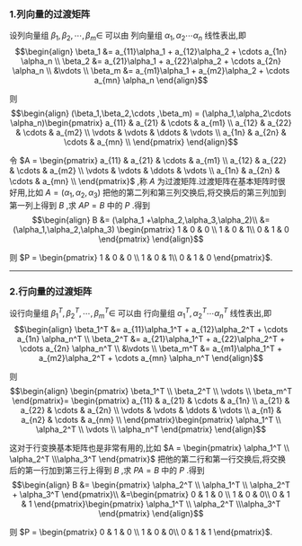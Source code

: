 ### 1.列向量的过渡矩阵
设列向量组 $\beta_1,\beta_2,\cdots ,\beta_m \in$ 可以由 列向量组 $\alpha_1,\alpha_2\cdots \alpha_n$  线性表出,即
$$\begin{align}
    \beta_1 &= a_{11}\alpha_1 + a_{12}\alpha_2 + \cdots a_{1n} \alpha_n \\
    \beta_2 &= a_{21}\alpha_1 + a_{22}\alpha_2 + \cdots a_{2n} \alpha_n \\
    &\vdots  \\
    \beta_m &= a_{m1}\alpha_1 + a_{m2}\alpha_2 + \cdots a_{mn} \alpha_n
\end{align}$$

则
$$\begin{align}
    (\beta_1,\beta_2,\cdots ,\beta_m) = (\alpha_1,\alpha_2\cdots \alpha_n)\begin{pmatrix}
        a_{11} & a_{21} & \cdots & a_{m1} \\
        a_{12} & a_{22} & \cdots & a_{m2} \\
        \vdots & \vdots & \ddots & \vdots \\
        a_{1n} & a_{2n} & \cdots & a_{mn} \\
    \end{pmatrix}
\end{align}$$

令 $A = \begin{pmatrix}
        a_{11} & a_{21} & \cdots & a_{m1} \\
        a_{12} & a_{22} & \cdots & a_{m2} \\
        \vdots & \vdots & \ddots & \vdots \\
        a_{1n} & a_{2n} & \cdots & a_{mn} \\
\end{pmatrix}$ ,称 $A$ 为过渡矩阵.过渡矩阵在基本矩阵时很好用,比如 $A = (\alpha_1,\alpha_2,\alpha_3)$ 把他的第二列和第三列交换后,将交换后的第三列加到第一列上得到 $B$ ,求 $AP = B$ 中的 $P$ .得到
$$\begin{align}
    B &= (\alpha_1 +\alpha_2,\alpha_3,\alpha_2)\\
    &=(\alpha_1,\alpha_2,\alpha_3) \begin{pmatrix}
        1 & 0 & 0 \\
        1 & 0 & 1\\
        0 & 1 & 0
    \end{pmatrix}
\end{align}$$

则 $P = \begin{pmatrix}
        1 & 0 & 0 \\
        1 & 0 & 1\\
        0 & 1 & 0
\end{pmatrix}$.

---
### 2.行向量的过渡矩阵
设行向量组 $\beta_1^T,\beta_2^T,\cdots ,\beta_m^T \in$ 可以由 行向量组 $\alpha_1^T,\alpha_2^T \cdots \alpha_n^T$  线性表出,即
$$\begin{align}
    \beta_1^T &= a_{11}\alpha_1^T + a_{12}\alpha_2^T + \cdots a_{1n} \alpha_n^T \\
    \beta_2^T &= a_{21}\alpha_1^T + a_{22}\alpha_2^T + \cdots a_{2n} \alpha_n^T \\
    &\vdots  \\
    \beta_m^T &= a_{m1}\alpha_1^T + a_{m2}\alpha_2^T + \cdots a_{mn} \alpha_n^T
\end{align}$$

则
$$\begin{align}
    \begin{pmatrix}
        \beta_1^T \\ \beta_2^T \\ \vdots  \\ \beta_m^T
    \end{pmatrix}= \begin{pmatrix}
        a_{11} & a_{21} & \cdots & a_{1n} \\
        a_{21} & a_{22} & \cdots & a_{2n} \\
        \vdots & \vdots & \ddots & \vdots \\
        a_{n1} & a_{n2} & \cdots & a_{nm} \\
    \end{pmatrix}\begin{pmatrix}
        \alpha_1^T \\ \alpha_2^T \\ \vdots \\ \alpha_n^T
    \end{pmatrix}
\end{align}$$

这对于行变换基本矩阵也是非常有用的,比如 $A = \begin{pmatrix} \alpha_1^T \\ \alpha_2^T \\\alpha_3^T \end{pmatrix}$ 把他的第二行和第一行交换后,将交换后的第一行加到第三行上得到 $B$ ,求 $PA = B$ 中的 $P$ .得到
$$\begin{align}
    B &= \begin{pmatrix}
        \alpha_2^T \\
        \alpha_1^T \\
        \alpha_2^T + \alpha_3^T
    \end{pmatrix}\\
    &=\begin{pmatrix}
        0 & 1 & 0 \\
        1 & 0 & 0\\
        0 & 1 & 1
    \end{pmatrix}\begin{pmatrix} \alpha_1^T \\ \alpha_2^T \\\alpha_3^T \end{pmatrix} 
\end{align}$$

则 $P = \begin{pmatrix}
        0 & 1 & 0 \\
        1 & 0 & 0\\
        0 & 1 & 1
\end{pmatrix}$.
